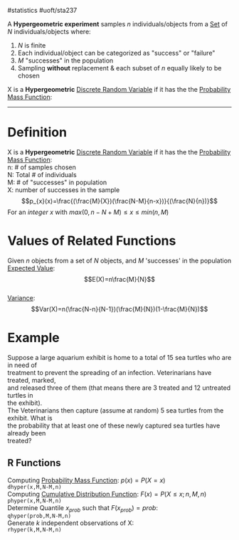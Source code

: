 #statistics #uoft/sta237 

A **Hypergeometric experiment** samples $n$ individuals/objects from a [Set](Set.md) of $N$ individuals/objects where:
1. $N$ is finite
2. Each individual/object can be categorized as "success" or "failure"
3. $M$ "successes" in the population
4. Sampling **without** replacement & each subset of $n$ equally likely to be chosen


X is a **Hypergeometric** [Discrete Random Variable](Discrete%20Random%20Variable.md) if it has the the [Probability Mass Function](Probability%20Mass%20Function.md):

---
# Definition
X is a **Hypergeometric** [Discrete Random Variable](Discrete%20Random%20Variable.md) if it has the the [Probability Mass Function](Probability%20Mass%20Function.md):  
n: # of samples chosen  
N: Total # of individuals  
M: # of "successes" in population  
X: number of successes in the sample  
$$p_{x}(x)=\frac{(\frac{M}{X})(\frac{N-M}{n-x})}{(\frac{N}{n})}$$For an *integer* $x$ with $max(0,n-N+M)\leq x \leq min(n,M)$ 

# Values of Related Functions
Given $n$ objects from a set of $N$ objects, and $M$ 'successes' in the population  
[Expected Value](Expected%20Value.md):$$E(X)=n\frac{M}{N}$$  
[Variance](Variance.md):$$Var(X)=n(\frac{N-n}{N-1})(\frac{M}{N})(1-\frac{M}{N})$$
# Example 
Suppose a large aquarium exhibit is home to a total of 15 sea turtles who are in need of  
treatment to prevent the spreading of an infection. Veterinarians have treated, marked,  
and released three of them (that means there are 3 treated and 12 untreated turtles in  
the exhibit).  
The Veterinarians then capture (assume at random) 5 sea turtles from the exhibit. What is  
the probability that at least one of these newly captured sea turtles have already been  
treated?

## R Functions 
Computing [Probability Mass Function](Probability%20Mass%20Function.md): $p(x)=P(X=x)$  
`dhyper(x,M,N-M,n)`  
Computing [Cumulative Distribution Function](Cumulative%20Distribution%20Function.md):  $F(x)=P(X\leq x;n,M,n)$  
`phyper(x,M,N-M,n)`  
Determine Quantile $x_{prob}$ such that $F(x_{prob})=prob$:  
`qhyper(prob,M,N-M,n)`  
Generate *k* independent observations of X:  
`rhyper(k,M,N-M,n)`
